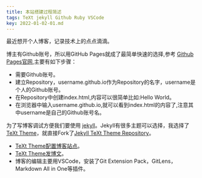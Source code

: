 ```yaml
---
title: 本站搭建过程简述
tags: TeXt jekyll Github Ruby VSCode
key: 2022-01-02-01.md
---
```


最近想开个人博客，记录技术上的点点滴滴。

博主有Github账号，所以用GitHub Pages就成了最简单快速的选择,参考 [Github Pages官网](https://pages.github.com/),主要有如下步骤：
- 需要Github账号。
- 建立Repository，username.github.io作为Repository的名字，username是个人的Github账号。
- 在Repository中创建index.html,内容可以很简单比如:Hello World。
- 在浏览器中输入username.github.io,就可以看到index.html的内容了,注意其中username是自己的Github账号名。

为了写博客调试方便我们要使用 [jekyll](https://jekyllrb.com/docs/)。Jekyll有很多主题可以选择，我选择了[TeXt Theme](http://themes.jekyllrc.org/TeXt/)，就直接Fork了[Jekyll TeXt Theme Repository](https://github.com/kitian616/jekyll-TeXt-theme)。

- [TeXt Theme配置博客站点](https://tianqi.name/jekyll-TeXt-theme/docs/en/configuration)。
- [TeXt Theme发博文](https://tianqi.name/jekyll-TeXt-theme/docs/en/writing-posts)。
- 博客的编辑主要用VSCode，安装了Git Extension Pack，GitLens，Markdown All in One等插件。

